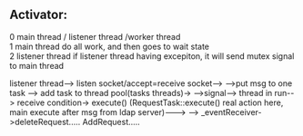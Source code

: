 
## Activator:
0 main thread / listener thread /worker thread  
1 main thread do all work, and then goes to wait state  
2 listener thread if listener thread having excepiton, it will send mutex signal to main thread  

listener thread--> listen socket/accept=receive socket-->
-->put msg to one task --> add task to thread pool(tasks threads)->
-->signal-->
thread in run--> receive condition-> execute()
(RequestTask::execute() real action here, main execute after msg from ldap server)--->
--> _eventReceiver->deleteRequest.....
                    AddRequest.....
                    
                    
